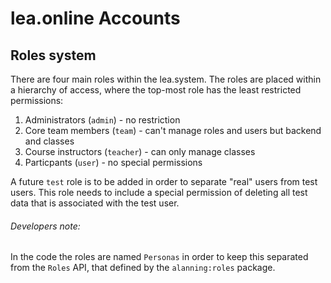 # lea.online Accounts

## Roles system

There are four main roles within the lea.system. The roles are placed within
a hierarchy of access, where the top-most role has the least restricted permissions:

1. Administrators (`admin`) - no restriction
2. Core team members (`team`) - can't manage roles and users but backend and classes
3. Course instructors (`teacher`) - can only manage classes
4. Particpants (`user`) - no special permissions

A future `test` role is to be added in order to separate "real" users from
test users. This role needs to include a special permission of deleting
all test data that is associated with the test user.

###### Developers note:

In the code the roles are named `Personas` in order to keep this
separated from the `Roles` API, that defined by the `alanning:roles` package.
